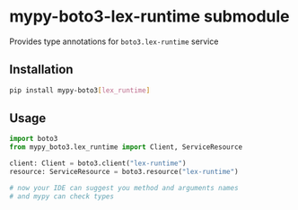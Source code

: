 # mypy-boto3-lex-runtime submodule

Provides type annotations for `boto3.lex-runtime` service

## Installation

```bash
pip install mypy-boto3[lex_runtime]
```

## Usage

```python
import boto3
from mypy_boto3.lex_runtime import Client, ServiceResource

client: Client = boto3.client("lex-runtime")
resource: ServiceResource = boto3.resource("lex-runtime")

# now your IDE can suggest you method and arguments names
# and mypy can check types
```

